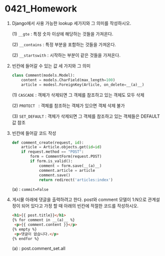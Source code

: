 # 0421_Homework

1. Django에서 사용 가능한 lookup 세가지와 그 의미를 작성하시오.

   (1) `__gte` : 특정 숫자 이상에 해당하는 것들을 가져온다.
   
   (2) `__contains` : 특정 부분을 포함하는 것들을 가져온다.
   
   (2) `__startswith` : 시작하는 부분이 같은 것들을 가져온다.
   
   
   
   
   
2. 빈칸에 들어갈 수 있는 값 세 가지와 그 의미

   ```python
   class Comment(models.Model):
       content = models.CharField(max_length=100)
       article = modesl.ForeignKey(Article, on_delete=__(a)__)
   ```
   
   (1) `CASCADE` : 객체가 삭제되면 그 객체를 참조하고 있는 객체도 모두 삭제
   
   (2) `PROTECT ` : 객체를 참조하는 객체가 있으면 객체 삭제 불가
   
   (3) `SET_DEFAULT` : 객체가 삭제되면 그 객체를 참조하고 있는 객체들은 DEFAULT 값 참조
   
   
   
3. 빈칸에 들어갈 코드 작성

   ```python
   def comment_create(request, id):
       article = Article.objects.get(id=id)
       if request.method == "POST":
           form = CommentForm(request.POST)
           if form.is_valid():
               comment = form.save(__(a)__)
               comment.article = article
               comment.save()
               return redirect('articles:index')
   ```

   (a) : `commit=False`

4. 게시물 아래에 댓글을 출력하려고 한다. post와 comment 모델이 1:N으로 관계설정이 되어 있다고 가정 할 때 아래의 빈칸에 적절한 코드를 작성하시오.

   ```html
   <h1>{{ post.title}}</h1>
   {% for comment in __(a)__ %}
   	<p>{{ comment.content }}</p>
   {% empty %}
   	<p>댓글이 없습니다.</p>
   {% endfor %}
   ```

   (a) : post.comment_set.all
